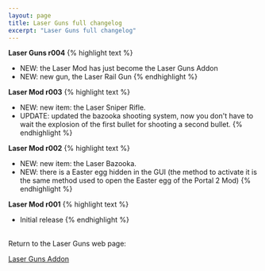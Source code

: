 ```yaml
---
layout: page
title: Laser Guns full changelog
excerpt: "Laser Guns full changelog"
---
```


**Laser Guns r004**
{% highlight text %}
- NEW: the Laser Mod has just become the Laser Guns Addon
- NEW: new gun, the Laser Rail Gun
{% endhighlight %}

**Laser Mod r003**
{% highlight text %}
- NEW: new item: the Laser Sniper Rifle.
- UPDATE: updated the bazooka shooting system, now you don't have to wait the explosion of the first bullet for shooting a second bullet.
{% endhighlight %}

**Laser Mod r002**
{% highlight text %}
- NEW: new item: the Laser Bazooka.
- NEW: there is a Easter egg hidden in the GUI (the method to activate it is the same method used to open the Easter egg of the Portal 2 Mod) 
{% endhighlight %}

**Laser Mod r001**
{% highlight text %}
- Initial release
{% endhighlight %}


<br>Return to the Laser Guns web page:

<div markdown="0"><a href="{{ site.url }}/minecraft/laser-mod/#changelog" class="btn">Laser Guns Addon</a></div>

